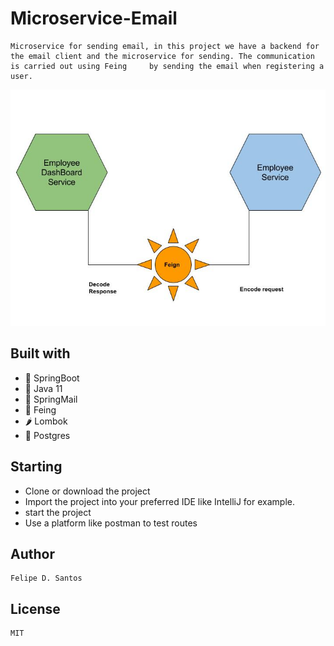 # Microservice-Email
    Microservice for sending email, in this project we have a backend for the email client and the microservice for sending. The communication is carried out using Feing     by sending the email when registering a user.
    
 <img src='https://github.com/lycan-nt/Microservice-Email/blob/main/feign.jpg'>

  ## Built with
  - 🍃 SpringBoot
  - 🍃 Java 11
  - 🍃 SpringMail
  - 🍃 Feing
  - 🌶 Lombok
  - 🍃 Postgres
  
  ## Starting
  - Clone or download the project
  - Import the project into your preferred IDE like IntelliJ for example.
  - start the project
  - Use a platform like postman to test routes
  
  ## Author
    Felipe D. Santos
    
## License
    MIT

